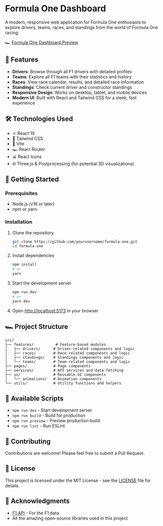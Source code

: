 # Formula One Dashboard

A modern, responsive web application for Formula One enthusiasts to explore drivers, teams, races, and standings from the world of Formula One racing.

🏎️ [Formula One Dashboard Preview](https://formula-one-eight.vercel.app/)

## 🚀 Features

-   **Drivers**: Browse through all F1 drivers with detailed profiles
-   **Teams**: Explore all F1 teams with their statistics and history
-   **Races**: View race calendar, results, and detailed race information
-   **Standings**: Check current driver and constructor standings
-   **Responsive Design**: Works on desktop, tablet, and mobile devices
-   **Modern UI**: Built with React and Tailwind CSS for a sleek, fast experience

## 🛠️ Technologies Used

-   ⚛️ React 19
-   🎨 Tailwind CSS
-   🚀 Vite
-   🏎️ React Router
-   📊 React Icons
-   🌐 Three.js & Postprocessing (for potential 3D visualizations)

## 🚦 Getting Started

### Prerequisites

-   Node.js (v16 or later)
-   npm or yarn

### Installation

1. Clone the repository

    ```bash
    git clone https://github.com/yourusername/formula-one.git
    cd formula-one
    ```

2. Install dependencies

    ```bash
    npm install
    # or
    yarn
    ```

3. Start the development server

    ```bash
    npm run dev
    # or
    yarn dev
    ```

4. Open [http://localhost:5173](http://localhost:5173) in your browser

## 🏎️ Project Structure

```
src/
├── features/          # Feature-based modules
│   ├── drivers/      # Driver-related components and logic
│   ├── races/        # Race-related components and logic
│   ├── standings/    # Standings components and logic
│   └── teams/        # Team-related components and logic
├── pages/            # Page components
├── services/         # API services and data fetching
├── ui/               # Reusable UI components
│   └── animations/   # Animation components
└── utils/            # Utility functions and helpers
```

## 📝 Available Scripts

-   `npm run dev` - Start development server
-   `npm run build` - Build for production
-   `npm run preview` - Preview production build
-   `npm run lint` - Run ESLint

## 🤝 Contributing

Contributions are welcome! Please feel free to submit a Pull Request.

## 📄 License

This project is licensed under the MIT License - see the [LICENSE](LICENSE) file for details.

## 🙏 Acknowledgments

-   [F1 API](https://f1api.dev/docs/) - For the F1 data
-   All the amazing open-source libraries used in this project
